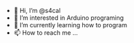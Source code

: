 - 👋 Hi, I’m @s4cal
- 👀 I’m interested in Arduino programing
- 🌱 I’m currently learning how to program
- 📫 How to reach me ...

<!---
s4cal/s4cal is a ✨ special ✨ repository because its `README.md` (this file) appears on your GitHub profile.
You can click the Preview link to take a look at your changes.
--->
